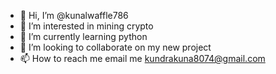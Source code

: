- 👋 Hi, I’m @kunalwaffle786
- 👀 I’m interested in mining crypto
- 🌱 I’m currently learning python
- 💞️ I’m looking to collaborate on my new project 
- 📫 How to reach me email me kundrakuna8074@gmail.com

<!---
kunalwaffle786/kunalwaffle786 is a ✨ special ✨ repository because its `README.md` (this file) appears on your GitHub profile.
You can click the Preview link to take a look at your changes.
--->
